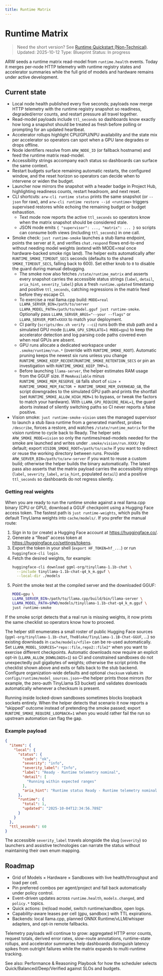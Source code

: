 ```yaml
---
title: Runtime Matrix
---
```


# Runtime Matrix

> Need the short version? See [Runtime Quickstart (Non-Technical)](runtime_quickstart.md).
Updated: 2025-10-12
Type: Blueprint
Status: In progress

ARW seeds a runtime matrix read-model from `runtime.health` events. Today it merges per-node HTTP telemetry with runtime registry states and accelerator summaries while the full grid of models and hardware remains under active development.

## Current state
- Local node health published every five seconds; payloads now merge HTTP telemetry with the runtime registry snapshot so readiness, degraded/error counts, and restart pressure all travel together.
- Read-model payloads include `ttl_seconds` so dashboards know exactly how long a snapshot should be treated as fresh before polling or prompting for an updated heartbeat.
- Accelerator rollups highlight CPU/GPU/NPU availability and the state mix per accelerator so operators can spot when a GPU lane degrades or drops offline.
- Node identifiers resolve from `ARW_NODE_ID` (or fallback hostname) and feed the runtime matrix read-model.
- Accessibility strings accompany each status so dashboards can surface the same context.
- Restart budgets surface remaining automatic restarts, the configured window, and the reset horizon so operators can decide when to intervene or widen the budget.
- Launcher now mirrors the snapshot with a header badge in Project Hub, highlighting readiness counts, restart headroom, and next reset.
- CLI shortcuts: `arw-cli runtime status` prints the same snapshot (or `--json` for raw), and `arw-cli runtime restore --id <runtime>` triggers supervised restores while echoing the remaining budget or budget exhaustion.
  - Text mode now reports the active `ttl_seconds` so operators know when the matrix snapshot should be considered stale.
  - JSON mode emits `{ "supervisor": ..., "matrix": ... }` so scripts can consume both views (including `ttl_seconds`) in one call.
- Smoke check: `just runtime-smoke` launches a stub llama endpoint, points the server at it, and verifies `chat.respond` flows end-to-end without needing model weights (extend with MODE=real once hardware-backed smoke rigs land). The helper exits automatically after `RUNTIME_SMOKE_TIMEOUT_SECS` seconds (defaults to the shared `SMOKE_TIMEOUT_SECS`, falling back to 600). Set either knob to `0` to disable the guard during manual debugging.
  - The smoke now also fetches `/state/runtime_matrix` and asserts every snapshot carries the accessible status strings (`label`, `detail`, `aria_hint`, `severity_label`) plus a fresh `runtime.updated` timestamp and positive `ttl_seconds`, catching regressions in the matrix feed before they escape CI.
  - To exercise a real llama.cpp build: `MODE=real LLAMA_SERVER_BIN=/path/to/server LLAMA_MODEL_PATH=/path/to/model.gguf just runtime-smoke`. Optionally pass `LLAMA_SERVER_ARGS="--your --flags"` or `LLAMA_SERVER_PORT=XXXX` to match your deployment.
  - CI parity (`scripts/dev.sh verify --ci`) runs both the stub path and a simulated GPU mode (`LLAMA_GPU_SIMULATE=1 MODE=gpu`) to keep the accelerator detection and log parsing code paths covered even when real GPUs are absent.
  - GPU runs allocate a dedicated workspace under `.smoke/runtime/run.*` (override with `RUNTIME_SMOKE_ROOT`). Automatic pruning keeps the newest six runs unless you change `RUNTIME_SMOKE_KEEP_RECENT`/`RUNTIME_SMOKE_RETENTION_SECS` or pin an investigation with `RUNTIME_SMOKE_KEEP_TMP=1`.
  - Before launching `llama-server`, the helper estimates RAM usage from the GGUF size. If `MemAvailable` minus `RUNTIME_SMOKE_MEM_RESERVE_GB` falls short of `size × RUNTIME_SMOKE_MEM_FACTOR + RUNTIME_SMOKE_MEM_OVERHEAD_GB`, the script downgrades to the simulated GPU path and prints the shortfall (set `RUNTIME_SMOKE_ALLOW_HIGH_MEM=1` to bypass, or tweak the factors to match your hardware). With `LLAMA_GPU_REQUIRE_REAL=1`, the guard aborts instead of silently switching paths so CI never reports a false positive.
- Vision smoke: `just runtime-smoke-vision` uses the managed supervisor to launch a stub llava runtime from a generated manifest, probes `/describe`, forces a restore, and watches `/state/runtime_matrix` for the vision runtime to cycle back to Ready. The helper sets `ARW_SMOKE_MODE=vision` so only the runtimes/read-models needed for the smoke are launched and writes under `.smoke/vision/run.XXXX/` by default; export `VISION_SMOKE_ROOT=/path/to/cache` if you want to redirect or reuse the working directory between runs. Provide `ARW_SERVER_BIN=/path/to/arw-server` if you want to reuse a custom build; otherwise the helper builds the binary automatically. The latest pass also asserts that the matrix payload carries the accessibility strings (`label`, `severity_label`, `aria_hint`, populated `detail`) and a positive `ttl_seconds` so dashboards do not regress silently.

### Getting real weights

When you are ready to run the runtime smoke against a real llama.cpp binary (CPU or GPU), download a GGUF checkpoint using a Hugging Face access token. The fastest path is `just runtime-weights`, which pulls the default TinyLlama weights into `cache/models/`. If you prefer the manual route:

1. Sign in to (or create) a Hugging Face account at https://huggingface.co/.
2. Generate a “Read” access token at https://huggingface.co/settings/tokens.
3. Export the token in your shell (`export HF_TOKEN=hf_...`) or run `huggingface-cli login`.
4. Fetch the desired weights, for example:
   ```bash
   huggingface-cli download ggml-org/tinyllama-1.1b-chat \
     --include tinyllama-1.1b-chat-q4_k_m.gguf \
     --local-dir ./models
   ```
5. Point the smoke test at the compiled server and the downloaded GGUF:
   ```bash
   MODE=gpu \
   LLAMA_SERVER_BIN=/path/to/llama.cpp/build/bin/llama-server \
   LLAMA_MODEL_PATH=$PWD/models/tinyllama-1.1b-chat-q4_k_m.gguf \
   just runtime-smoke
   ```

If the smoke script detects that a real run is missing weights, it now prints the same checklist so operators know how to proceed.

The helper still enumerates a small roster of public Hugging Face sources (`ggml-org/tinyllama-1.1b-chat`, `TheBloke/TinyLlama-1.1B-Chat-GGUF`, …) so existing downloads in `cache/models/<file>` can be re-used automatically. Set `LLAMA_MODEL_SOURCES="repo::file,repo2::file2"` when you want to exercise different checkpoints. Automatic downloads now require an explicit opt-in (`LLAMA_ALLOW_DOWNLOADS=1`) so CI and constrained sandboxes do not unexpectedly pull gigabytes of weights; otherwise the script prints the checklist shown above and exits or falls back to the stub backend. Configure organization-wide defaults and optional `checksum` values in `configs/runtime/model_sources.json`—the helper prints those mirrors (for example, the zero-auth TinyLlama S3 bucket) and validates downloads automatically whenever a checksum is present.

Running inside locked-down sandboxes sometimes blocks loopback sockets entirely. When the helper detects that scenario it now reports a “skipped” outcome instead of pretending the smoke passed; export `RUNTIME_SMOKE_REQUIRE_LOOPBACK=1` when you would rather fail the run so upstream automation can flag the gap.

### Example payload
```json
{
  "items": {
    "local": {
      "status": {
        "code": "ok",
        "severity": "info",
        "severity_label": "Info",
        "label": "Ready - Runtime telemetry nominal",
        "detail": [
          "Running within expected ranges"
        ],
        "aria_hint": "Runtime status Ready - Runtime telemetry nominal. Running within expected ranges"
      },
      "runtime": {
        "total": 1,
        "updated": "2025-10-04T12:34:56.789Z"
      }
    }
  },
  "ttl_seconds": 60
}
```
The accessible `severity_label` travels alongside the slug (`severity`) so launchers and assistive technologies can narrate the status without maintaining their own enum mapping.

## Roadmap
- Grid of Models × Hardware × Sandboxes with live health/throughput and load per cell.
- Pin preferred combos per agent/project and fall back automatically under policy control.
- Event-driven updates across `runtime.health`, `models.changed`, and `policy.*` topics.
- Quick actions: (re)load model, switch runtime/sandbox, open logs.
- Capability-aware leases per cell (gpu, sandbox:<kind>) with TTL expirations.
- Backends: local llama.cpp, planned ONNX Runtime/vLLM/whisper adapters, and opt-in remote fallbacks.

Telemetry payloads will continue to grow: aggregated HTTP error counts, request totals, derived error rates, slow-route annotations, runtime-state rollups, and accelerator summaries help dashboards distinguish latency spikes from outright failures while the matrix expands to multi-runtime tracking.

See also: Performance & Reasoning Playbook for how the scheduler selects Quick/Balanced/Deep/Verified against SLOs and budgets.
